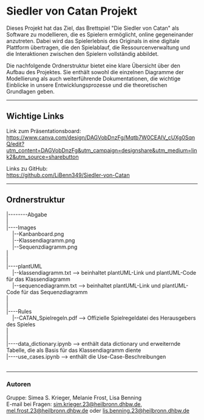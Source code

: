 # Siedler von Catan Projekt

Dieses Projekt hat das Ziel, das Brettspiel "Die Siedler von Catan" als Software zu modellieren, die es Spielern ermöglicht, online gegeneinander anzutreten. Dabei wird das Spielerlebnis des Originals in eine digitale Plattform übertragen, die den Spielablauf, die Ressourcenverwaltung und die Interaktionen zwischen den Spielern vollständig abbildet.<br>

Die nachfolgende Ordnerstruktur bietet eine klare Übersicht über den Aufbau des Projektes. Sie enthält sowohl die einzelnen Diagramme der Modellierung als auch weiterführende Dokumentationen, die wichtige Einblicke in unsere Entwicklungsprozesse und die theoretischen Grundlagen geben.

---

## Wichtige Links

Link zum Präsentationsboard:<br>
https://www.canva.com/design/DAGVobDnzFg/Mqtb7W0CEAIV_cUXg0SqnQ/edit?utm_content=DAGVobDnzFg&utm_campaign=designshare&utm_medium=link2&utm_source=sharebutton<br>

Links zu GitHub: <br>
https://github.com/LiBenn349/Siedler-von-Catan

---

## Ordnerstruktur

|--------Abgabe <br>
|<br>
|----Images<br>
&nbsp;&nbsp;&nbsp;&nbsp;|--Kanbanboard.png<br>
&nbsp;&nbsp;&nbsp;&nbsp;|--Klassendiagramm.png<br>
&nbsp;&nbsp;&nbsp;&nbsp;|--Sequenzdiagramm.png<br>
|<br>
|<br>
|----plantUML<br>
&nbsp;&nbsp;&nbsp;&nbsp;|--klassendiagramm.txt --> beinhaltet plantUML-Link und plantUML-Code für das Klassendiagramm<br>
&nbsp;&nbsp;&nbsp;&nbsp;|--sequencediagramm.txt --> beinhaltet plantUML-Link und plantUML-Code für das Sequenzdiagramm<br>
|<br>
|<br>
|----Rules<br>
&nbsp;&nbsp;&nbsp;&nbsp;|--CATAN_Spielregeln.pdf --> Offizielle Spielregeldatei des Herausgebers des Spieles<br>
|<br>
|<br>
|----data_dictionary.ipynb --> enthält data dictionary und erweiternde Tabelle, die als Basis für das Klassendiagramm diente<br>
|----use_cases.ipynb --> enthält die Use-Case-Beschreibungen<br>
<br>

---

### Autoren

Gruppe:  Simea S. Krieger, Melanie Frost, Lisa Benning<br>
E-mail bei Fragen: sim.krieger.23@heilbronn.dhbw.de, mel.frost.23@heilbronn.dhbw.de oder lis.benning.23@heilbronn.dhbw.de
